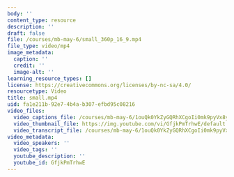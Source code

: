 ```yaml
---
body: ''
content_type: resource
description: ''
draft: false
file: /courses/mb-may-6/small_360p_16_9.mp4
file_type: video/mp4
image_metadata:
  caption: ''
  credit: ''
  image-alt: ''
learning_resource_types: []
license: https://creativecommons.org/licenses/by-nc-sa/4.0/
resourcetype: Video
title: small.mp4
uid: fa1e211b-92e7-4b4a-b307-efbd95c08216
video_files:
  video_captions_file: /courses/mb-may-6/1ouQk0YkZyGQRhXCgoIi0mk9pyVx8ySdG_transcript.webvtt
  video_thumbnail_file: https://img.youtube.com/vi/GfjkPmTrhwE/default.jpg
  video_transcript_file: /courses/mb-may-6/1ouQk0YkZyGQRhXCgoIi0mk9pyVx8ySdG_transcript.pdf
video_metadata:
  video_speakers: ''
  video_tags: ''
  youtube_description: ''
  youtube_id: GfjkPmTrhwE
---
```


